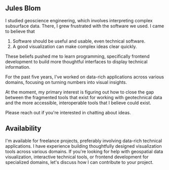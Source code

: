 ## Jules Blom

I studied geoscience engineering, which involves interpreting complex subsurface data. There, I grew frustrated with the software we used.
I came to believe that

1. Software should be useful and usable, even technical software.
2. A good visualization can make complex ideas clear quickly.

These beliefs pushed me to learn programming, specifically frontend development to build more thoughtful interfaces to display technical information.

For the past five years, I've worked on data-rich applications across various domains, focusing on turning numbers into visual insights.

At the moment, my primary interest is figuring out how to close the gap between the fragmented tools that exist for working with geotechnical data and the more accessible, interoperable tools that I believe could exist.

Please reach out if you're interested in chatting about ideas.

## Availability

I'm available for freelance projects, preferably involving data-rich technical applications. I have experience building thoughtfully designed visualization tools across various domains. If you're looking for help with geospatial data visualization, interactive technical tools, or frontend development for specialized domains, let's discuss how I can contribute to your project.

<!--
Claude
------
My journey started in the world of geoscience engineering, where I spent years working with complex data and often frustrating software. Like many engineers, I found myself thinking: "There has to be a better way to visualize this."

This frustration sparked my transition to frontend development. I realized that well-designed interfaces and thoughtful data visualizations could transform how engineers interpret and use complex datasets. The geological structures, material properties, and spatial relationships that are so crucial in geotechnical work shouldn't be obscured by poor tools – they should be illuminated by them.

For the past five years, I've built data-intensive applications across various domains, from optimizing maritime operations to visualizing engineering designs. Each project reinforced my belief in the power of making complex data tangible and actionable.

I'm fascinated by the intersection of data visualization, geospatial tools, and web technologies. There's something magical about translating abstract numbers into intuitive visual forms that reveal patterns and insights that would otherwise remain hidden.

With this project, I'm returning to my geoscience roots, but with new tools and perspectives. I believe we can bridge the gap between the powerful geotechnical tools that exist today and the more accessible, interoperable tools that could exist tomorrow. By connecting site investigation data with modern visualization capabilities, we can help engineers make better decisions and ultimately build safer, more efficient infrastructure.

-->
